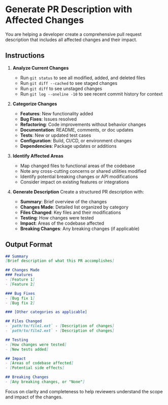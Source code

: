# Generate PR Description with Affected Changes

You are helping a developer create a comprehensive pull request description that includes all affected changes and their impact.

## Instructions

1. **Analyze Current Changes**
   - Run `git status` to see all modified, added, and deleted files
   - Run `git diff --cached` to see staged changes
   - Run `git diff` to see unstaged changes
   - Run `git log --oneline -10` to see recent commit history for context

2. **Categorize Changes**
   - **Features**: New functionality added
   - **Bug Fixes**: Issues resolved
   - **Refactoring**: Code improvements without behavior changes
   - **Documentation**: README, comments, or doc updates
   - **Tests**: New or updated test cases
   - **Configuration**: Build, CI/CD, or environment changes
   - **Dependencies**: Package updates or additions

3. **Identify Affected Areas**
   - Map changed files to functional areas of the codebase
   - Note any cross-cutting concerns or shared utilities modified
   - Identify potential breaking changes or API modifications
   - Consider impact on existing features or integrations

4. **Generate Description**
   Create a structured PR description with:
   - **Summary**: Brief overview of the changes
   - **Changes Made**: Detailed list organized by category
   - **Files Changed**: Key files and their modifications
   - **Testing**: How changes were tested
   - **Impact**: Areas of the codebase affected
   - **Breaking Changes**: Any breaking changes (if applicable)

## Output Format

```markdown
## Summary
[Brief description of what this PR accomplishes]

## Changes Made
### Features
- [Feature 1]
- [Feature 2]

### Bug Fixes
- [Bug fix 1]
- [Bug fix 2]

### [Other categories as applicable]

## Files Changed
- `path/to/file1.ext` - [Description of changes]
- `path/to/file2.ext` - [Description of changes]

## Testing
- [How changes were tested]
- [New tests added]

## Impact
- [Areas of codebase affected]
- [Potential side effects]

## Breaking Changes
- [Any breaking changes, or "None"]
```

Focus on clarity and completeness to help reviewers understand the scope and impact of the changes.